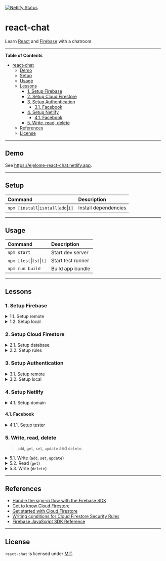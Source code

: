 [![Netlify Status](https://api.netlify.com/api/v1/badges/0de2ab52-9ef9-4a42-bc3b-117ea726814a/deploy-status)](https://app.netlify.com/sites/ejelome-react-chat/deploys)

# react-chat

Learn [React](https://reactjs.org) and [Firebase](https://firebase.google.com) with a chatroom

---

<!-- markdown-toc start - Don't edit this section. Run M-x markdown-toc-refresh-toc -->

**Table of Contents**

- [react-chat](#react-chat)
  - [Demo](#demo)
  - [Setup](#setup)
  - [Usage](#usage)
  - [Lessons](#lessons)
    - [1. Setup Firebase](#1-setup-firebase)
    - [2. Setup Cloud Firestore](#2-setup-cloud-firestore)
    - [3. Setup Authentication](#3-setup-authentication)
      - [3.1. Facebook](#31-facebook)
    - [4. Setup Netlify](#4-setup-netlify)
      - [4.1. Facebook](#41-facebook)
    - [5. Write, read, delete](#5-write-read-delete)
  - [References](#references)
  - [License](#license)

<!-- markdown-toc end -->

---

## Demo

See <https://ejelome-react-chat.netlify.app>.

---

## Setup

| Command                                            | Description          |
| :------------------------------------------------- | :------------------- |
| `npm [install`&vert;`isntall`&vert;`add`&vert;`i]` | Install dependencies |

---

## Usage

| Command                          | Description       |
| :------------------------------- | :---------------- |
| `npm start`                      | Start dev server  |
| `npm [test`&vert;`tst`&vert;`t]` | Start test runner |
| `npm run build`                  | Build app bundle  |

---

## Lessons

### 1. Setup Firebase

<details>
  <summary>1.1. Setup remote</summary>

- 1.1.1. Sign in on [Firebase](https://firebase.google.com)
- 1.1.2. Go to [Firebase console](https://console.firebase.google.com)
- 1.1.3. Click `Create a project`

  - 1.1.3.1. Enter the project name (e.g. `<username>-react-chat`)
  - 1.1.3.2. Click `Continue`
  - 1.1.3.3. Uncheck `Enable Google Analytics for this project`
  - 1.1.3.4. Click `Create project`

- 1.1.4. On `Overview - Firebase console` page, click `</>` (Web) icon

  - 1.1.4.1. Enter `App nickname` (e.g. `react-chat`)
  - 1.1.4.2. Click `Register app`
  - 1.1.4.3. Copy `firebaseConfig` object
  - 1.1.4.4. Click `Continue to console`

</details>

<details>
  <summary>1.2. Setup local</summary>

- 1.2.1. Write `firebaseConfig` values

  ```diff
  --- .env.local
  +++ .env.local
  @@ -0,0 +1,7 @@
  +REACT_APP_FIREBASE_API_KEY=<apiKey>
  +REACT_APP_FIREBASE_AUTH_DOMAIN=<authDomain>
  +REACT_APP_FIREBASE_DATABASE_URL=<databaseURL>
  +REACT_APP_FIREBASE_PROJECT_ID=<projectId>
  +REACT_APP_FIREBASE_STORAGE_BUCKET=<storageBucket>
  +REACT_APP_FIREBASE_MESSAGING_SENDER_ID=<messagingSenderId>
  +REACT_APP_FIREBASE_APP_ID=<appId>
  ```

- 1.2.2. Install `firebase`

  ```shell
  $ npm i firebase
  ```

- 1.2.3. Initialize `firebase`

  ```diff
  --- src/firebase.js
  +++ src/firebase.js
  @@ -0,0 +1,11 @@
  +import firebase from "firebase/app";
  +
  +firebase.initializeApp({
  +  apiKey: process.env.REACT_APP_FIREBASE_API_KEY,
  +  authDomain: process.env.REACT_APP_FIREBASE_AUTH_DOMAIN,
  +  databaseURL: process.env.REACT_APP_FIREBASE_DATABASE_URL,
  +  projectId: process.env.REACT_APP_FIREBASE_PROJECT_ID,
  +  storageBucket: process.env.REACT_APP_FIREBASE_STORAGE_BUCKET,
  +  messagingSenderId: process.env.REACT_APP_FIREBASE_MESSAGING_SENDER_ID,
  +  appId: process.env.REACT_APP_FIREBASE_APP_ID,
  +});
  ```

  > **NOTES**
  >
  > - `initializeApp` creates and initializes a firebase `app` instance
  > - `app` contains initialization information of collection of services
  > - `app` should not be called directly, use `initializeApp` to create `app`

</details>

### 2. Setup Cloud Firestore

<details>
  <summary>2.1. Setup database</summary>

- 2.1.1. Go back to `Project Overview`
- 2.1.2. Click `Cloud Firestore`
- 2.1.3. Click `Create database`
- 2.1.4. Select `Start in production mode` then click `Next`
- 2.1.5. Select a `Cloud Firestore location` (e.g. `asia-southeast2`) the click `Enable`

> **NOTES**
>
> - `Cloud Firestore` (new) is the successor of `Realtime Database` (old)
> - The `Cloud Firestore location` must be where the app be mostly used

</details>

<details>
  <summary>2.2. Setup rules</summary>

- 2.2.1. Click `Data`
- 2.2.2. Write `Edit rules`

  ```diff
  --- Edit rules
  +++ Edit Rules
  @@ -1,8 +1,13 @@
   rules_version = '2';
   service cloud.firestore {
     match /databases/{database}/documents {
  -    match /{document=**} {
  -      allow read, write: if false;
  +    match /users/{uid} {
  +      allow update, delete: if request.auth != null && request.auth.uid == uid;
  +      allow create, read: if request.auth != null;
  +    }
  +    match /messages/{id} {
  +      allow update, delete: if request.auth != null && request.auth.uid == resource.data.uid;
  +      allow create, read: if request.auth != null;
       }
     }
   }
  ```

  > **NOTES**
  >
  > - `request.auth != null` only allows action if authenticated
  > - `request.auth.uid == uid` only allows action if authenticated `uid` is the `Document ID`
  > - `request.auth.uid == resource.data.uid` only allows action if authenticated user owns the document

- 2.2.3. Click `Publish`

</details>

### 3. Setup Authentication

<details>
  <summary>3.1. Setup remote</summary>

- 3.1.1. On `Project Overview`, click `Authentication`
- 3.1.2. Click `Get started`
- 3.1.3. Click `Sign-in method`
- 3.1.4. Under `Sign-in providers`, click a provider (e.g. `Facebook`)

  - 3.1.4.1. Click `Enable`
  - 3.1.4.2. Provide required details
  - 3.1.4.3. Click `Save`

#### 3.1. Facebook

- 3.1.1. Log in on [Facebook for Developers](https://developers.facebook.com)
- 3.1.2. Click `My Apps`
- 3.1.3. Click `Create App`

  - 3.1.3.1. Click `Build Connected Experiences`
  - 3.1.3.2. Write `App Display Name` (e.g. `react-chat`)
  - 3.1.3.3. Click `Create App`
  - 3.1.3.4. Pass `Security Check` then click `Submit`

- 3.1.4. Click `Setup` under `Facebook Login`
- 3.1.5. Click `www` (Web) icon

  - 3.1.5.1. Write `Site URL` (e.g. http://localhost:3000)
  - 3.1.5.2. Click `Save`

- 3.1.6. Click `Settings` then `Basic`

  - 3.1.6.1. Copy and paste `App ID` on `App ID` in `Facebook`'s `Sign-in providers`
  - 3.1.6.2. Click `Show` on `App Secret`
  - 3.1.6.3. Copy and paste `App ID` on `App secret` in `Facebook`'s `Sign-in providers`

- 3.1.7. Under `PRODUCTS`, click `Facebook Login` then `Settings`

  - 3.1.7.1. Copy `OAuth redirect URI` from `Facebook`'s `Sign-in providers`
  - 3.1.7.2. Paste it on `Valid OAuth Redirect URIs`
  - 3.1.7.3. Click `Save Changes`

</details>

<details>
  <summary>3.2. Setup local</summary>

- 3.2.1. Export `auth` and provider (e.g. `Facebook*`)

  ```diff
  --- src/firebase.js
  +++ src/firebase.js
  @@ -1,11 +1,16 @@
  +import "firebase/auth";
  +
   import firebase from "firebase/app";

   firebase.initializeApp({
     apiKey: process.env.REACT_APP_FIREBASE_API_KEY,
     authDomain: process.env.REACT_APP_FIREBASE_AUTH_DOMAIN,
     databaseURL: process.env.REACT_APP_FIREBASE_DATABASE_URL,
     projectId: process.env.REACT_APP_FIREBASE_PROJECT_ID,
     storageBucket: process.env.REACT_APP_FIREBASE_STORAGE_BUCKET,
     messagingSenderId: process.env.REACT_APP_FIREBASE_MESSAGING_SENDER_ID,
     appId: process.env.REACT_APP_FIREBASE_APP_ID,
   });
  +
  +export const auth = firebase.auth();
  +export const provider = { facebook: new firebase.auth.FacebookAuthProvider() };
  ```

  > **NOTES**
  >
  > - `auth` gets the `Auth` service of the default (or given) `app`
  > - `Auth` is the firebase Auth service interface
  > - `Auth` should not be called directly, use `auth` instead to get `Auth`
  > - `FacebookAuthProvider` is the Facebook auth provider

- 3.2.2. Use `auth` with provider

  ```diff
  --- src/App.js
  +++ src/App.js
  @@ -1,25 +1,32 @@
  -import logo from './logo.svg';
  -import './App.css';
  +import { useState } from "react";

  -function App() {
  -  return (
  -    <div className="App">
  -      <header className="App-header">
  -        <img src={logo} className="App-logo" alt="logo" />
  -        <p>
  -          Edit <code>src/App.js</code> and save to reload.
  -        </p>
  -        <a
  -          className="App-link"
  -          href="https://reactjs.org"
  -          target="_blank"
  -          rel="noopener noreferrer"
  -        >
  -          Learn React
  -        </a>
  -      </header>
  -    </div>
  +import { auth, provider } from "./firebase";
  +
  +const App = () => {
  +  const initialState = { currentUser: null };
  +  const [data, setData] = useState(initialState);
  +
  +  const handleFacebookSignIn = ({ facebook }) =>
  +    auth
  +      .signInWithPopup(facebook)
  +      .then(({ user, credential }) => {
  +        const { uid, email, displayName: name, photoURL: avatar } = user;
  +        const { accessToken } = credential;
  +        const newUser = { uid, email, name, avatar, accessToken };
  +
  +        setData((prevData) => ({ ...prevData, currentUser: newUser }));
  +      })
  +      .catch((error) => console.error(error));
  +
  +  const { currentUser } = data;
  +
  +  return currentUser ? (
  +    <h1>Hello {currentUser.name}!</h1>
  +  ) : (
  +    <button onClick={() => handleFacebookSignIn(provider)}>
  +      Sign in with Facebook
  +    </button>
     );
  -}
  +};

   export default App;
  ```

  > **NOTES**
  >
  > - `signInWithPopup` authenticates with pop-up based OAuth authenticaion flow
  > - `signInWithPopup` returns `user`, `credential`, `additionalUserInfo` and `operationType` if successful
  > - `signInWithPopup` returns an `error` object if unsuccessful
  > - `user` and `additionalUserInfo` objects contain user information
  > - `user` is where to get the `uid` that can be used with firebase
  > - `additionalUserInfo` is where to know if a user is a newly registered user
  > - `credential` object contains tokens, provider ID and sign in method used
  > - `credential` is where to obtain `accessToken` used to display profile image
  > - `operationType` is a string containing type of operation used (e.g. `signIn`)

- 3.2.3 Resolve authentication on re-render

  ```diff
  --- src/App.js
  +++ src/App.js
  @@ -1,32 +1,40 @@
  -import { useState } from "react";
  +import { useEffect, useState } from "react";

   import { auth, provider } from "./firebase";

   const App = () => {
     const initialState = { currentUser: null };
     const [data, setData] = useState(initialState);

  +  useEffect(() => {
  +    const unsubscribe = auth.onAuthStateChanged((user) =>
  +      setData((prevData) => ({ ...prevData, currentUser: user }))
  +    );
  +
  +    return unsubscribe;
  +  }, []);
  +
     const handleFacebookSignIn = ({ facebook }) =>
       auth
         .signInWithPopup(facebook)
         .then(({ user, credential }) => {
           const { uid, email, displayName: name, photoURL: avatar } = user;
           const { accessToken } = credential;
           const newUser = { uid, email, name, avatar, accessToken };

           setData((prevData) => ({ ...prevData, currentUser: newUser }));
         })
         .catch((error) => console.error(error));

     const { currentUser } = data;

     return currentUser ? (
       <h1>Hello {currentUser.name}!</h1>
     ) : (
       <button onClick={() => handleFacebookSignIn(provider)}>
         Sign in with Facebook
       </button>
     );
   };

   export default App;
  ```

  > **NOTES**
  >
  > - `onAuthStateChanged` adds an observer that triggers on user's sign-in/out state
  > - Assigning and returning its callback ensures cleanup when components re-render

- 3.2.4 Store authenticated user to database

  ```diff
  --- src/firebase.js
  +++ src/firebase.js
  @@ -1,16 +1,18 @@
   import "firebase/auth";
  +import "firebase/firestore";

   import firebase from "firebase/app";

   firebase.initializeApp({
     apiKey: process.env.REACT_APP_FIREBASE_API_KEY,
     authDomain: process.env.REACT_APP_FIREBASE_AUTH_DOMAIN,
     databaseURL: process.env.REACT_APP_FIREBASE_DATABASE_URL,
     projectId: process.env.REACT_APP_FIREBASE_PROJECT_ID,
     storageBucket: process.env.REACT_APP_FIREBASE_STORAGE_BUCKET,
     messagingSenderId: process.env.REACT_APP_FIREBASE_MESSAGING_SENDER_ID,
     appId: process.env.REACT_APP_FIREBASE_APP_ID,
   });

   export const auth = firebase.auth();
   export const provider = { facebook: new firebase.auth.FacebookAuthProvider() };
  +export const db = firebase.firestore();
  ```

  ```diff
  --- src/App.js
  +++ src/App.js
  @@ -1,40 +1,59 @@
   import { useEffect, useState } from "react";

  -import { auth, provider } from "./firebase";
  +import { auth, db, provider } from "./firebase";

   const App = () => {
     const initialState = { currentUser: null };
     const [data, setData] = useState(initialState);

     useEffect(() => {
  -    const unsubscribe = auth.onAuthStateChanged((user) =>
  -      setData((prevData) => ({ ...prevData, currentUser: user }))
  +    const unsubscribe = auth.onAuthStateChanged(
  +      (user) =>
  +        user &&
  +        db
  +          .collection("users")
  +          .doc(user.uid)
  +          .get()
  +          .then((doc) =>
  +            setData((prevData) => ({ ...prevData, currentUser: doc.data() }))
  +          )
  +          .catch((error) => console.log(error))
       );

       return unsubscribe;
     }, []);

     const handleFacebookSignIn = ({ facebook }) =>
       auth
         .signInWithPopup(facebook)
         .then(({ user, credential }) => {
           const { uid, email, displayName: name, photoURL: avatar } = user;
           const { accessToken } = credential;
           const newUser = { uid, email, name, avatar, accessToken };

  -        setData((prevData) => ({ ...prevData, currentUser: newUser }));
  +        db.collection("users")
  +          .doc(uid)
  +          .get()
  +          .then(({ exists }) => {
  +            exists
  +              ? db.collection("users").doc(uid).update({ accessToken })
  +              : db.collection("users").doc(uid).set(newUser);
  +
  +            setData((prevData) => ({ ...prevData, currentUser: newUser }));
  +          })
  +          .catch((error) => console.log(error));
         })
         .catch((error) => console.error(error));

     const { currentUser } = data;

     return currentUser ? (
       <h1>Hello {currentUser.name}!</h1>
     ) : (
       <button onClick={() => handleFacebookSignIn(provider)}>
         Sign in with Facebook
       </button>
     );
   };

   export default App;
  ```

  > **NOTES**
  >
  > - `collection` gets a `CollectionReference` object
  > - `CollectionReference` is used for adding, getting and querying documents
  > - `doc` gets a `DocumentReference` object within the collection
  > - `DocumentReference` refers to a document location in firestore
  > - `get` returns query results as `QuerySnapshot`
  > - `QuerySnapshot` returns zero or more `DocumentSnapshot` objects
  > - `DocumentSnapshot` returns document data that can be read with `data()` or `get()`
  > - `data()` returns the whole document while `get()` returns the specific document field
  > - `exists` can be used to verify if a document exists before further access
  > - `set` creates (if none existing) or overwrites the whole document
  > - `set` with the option `merge` will only overwrite specified document fields
  > - `update` updates only the specified document fields, fails if document don't exist
  > - Since _writes_ are twice as expensive than _reads_, avoid unnecessary writes (`set`, `update`)

- 3.2.5. Include signing out

  ```diff
  --- src/App.js
  +++ src/App.js
  @@ -1,59 +1,68 @@
   import { useEffect, useState } from "react";

   import { auth, db, provider } from "./firebase";

   const App = () => {
     const initialState = { currentUser: null };
     const [data, setData] = useState(initialState);

     useEffect(() => {
       const unsubscribe = auth.onAuthStateChanged(
         (user) =>
           user &&
           db
             .collection("users")
             .doc(user.uid)
             .get()
             .then((doc) =>
               setData((prevData) => ({ ...prevData, currentUser: doc.data() }))
             )
             .catch((error) => console.log(error))
       );

       return unsubscribe;
     }, []);

     const handleFacebookSignIn = ({ facebook }) =>
       auth
         .signInWithPopup(facebook)
         .then(({ user, credential }) => {
           const { uid, email, displayName: name, photoURL: avatar } = user;
           const { accessToken } = credential;
           const newUser = { uid, email, name, avatar, accessToken };

           db.collection("users")
             .doc(uid)
             .get()
             .then(({ exists }) => {
               exists
                 ? db.collection("users").doc(uid).update({ accessToken })
                 : db.collection("users").doc(uid).set(newUser);

               setData((prevData) => ({ ...prevData, currentUser: newUser }));
             })
             .catch((error) => console.log(error));
         })
         .catch((error) => console.error(error));

  +  const handleSignOut = () =>
  +    auth
  +      .signOut()
  +      .then(() => setData(initialState))
  +      .catch((error) => console.error(error));
  +
     const { currentUser } = data;

     return currentUser ? (
  -    <h1>Hello {currentUser.name}!</h1>
  +    <h1>
  +      <span>Hello {currentUser.name}!</span>
  +      <button onClick={handleSignOut}>Sign Out</button>
  +    </h1>
     ) : (
       <button onClick={() => handleFacebookSignIn(provider)}>
         Sign in with Facebook
       </button>
     );
   };

   export default App;
  ```

  > **NOTE** <br />
  > The `signOut`, as the name implies, signs out the signed-in user.

</details>

### 4. Setup Netlify

<details>
  <summary>4.1. Setup domain</summary>

- 4.1.1. Go back to `Project Overview`
- 4.1.2. Click `Authentication`
- 4.1.3. Click `Sign-in method`
- 4.1.4. Under `Sign-in providers`, select provider (e.g. `Facebook`)
- 4.1.5. Click `Add domain`
- 4.1.6. Enter domain (e.g. `<username>-react-chat.netlify.app`)
- 4.1.7. Click `Add`

</details>

#### 4.1. Facebook

<details>
  <summary>4.1.1. Setup tester</summary>

- 4.1.1.1. Go back to app's `Dashboard`
- 4.1.1.2. Click `Roles` then `Roles`
- 4.1.1.3. Under `Testers`, click `Add Tester`
- 4.1.1.4. Enter user
- 4.1.1.5. Click `Submit`

> **NOTE** <br />
> The user(s) will receive a verification on Facebook that must be confirmed.

</details>

### 5. Write, read, delete

> `add`, `get`, `set`, `update` and `delete`.

<details>
  <summary>5.1. Write (<code>add</code>, <code>set</code>, <code>update</code>)</summary>

- 5.1.1. Use `add` with `serverTimestamp`

  ```diff
  --- src/App.js
  +++ src/App.js
  @@ -1,65 +1,126 @@
  -import { useEffect, useState } from "react";
  +import firebase from "firebase";
  +import { useEffect, useRef, useState } from "react";

   import { auth, db, provider } from "./firebase";

   const App = () => {
  -  const initialState = { currentUser: null };
  +  const initialState = { currentUser: null, messages: [] };
     const [data, setData] = useState(initialState);

  +  const inputRef = useRef();
  +
     useEffect(() => {
       const unsubscribe = auth.onAuthStateChanged(
         (user) =>
           user &&
           db
             .collection("users")
             .doc(user.uid)
             .get()
             .then((doc) =>
               setData((prevData) => ({ ...prevData, currentUser: doc.data() }))
             )
             .catch((error) => console.log(error))
       );

       return unsubscribe;
     }, []);

     const handleFacebookSignIn = ({ facebook }) =>
       auth
         .signInWithPopup(facebook)
         .then(({ user, credential }) => {
           const { uid, email, displayName: name, photoURL: avatar } = user;
           const { accessToken } = credential;
           const newUser = { uid, email, name, avatar, accessToken };

           db.collection("users")
             .doc(uid)
             .get()
             .then(({ exists }) => {
               exists
                 ? db.collection("users").doc(uid).update({ accessToken })
                 : db.collection("users").doc(uid).set(newUser);

               setData((prevData) => ({ ...prevData, currentUser: newUser }));
             })
             .catch((error) => console.log(error));
         })
         .catch((error) => console.error(error));

     const handleSignOut = () =>
       auth
         .signOut()
         .then(() => setData(initialState))
         .catch((error) => console.error(error));

  -  const { currentUser } = data;
  +  const handleSend = () => {
  +    const { value: text } = inputRef.current;
  +    const { uid, avatar, name } = currentUser;
  +    const {
  +      firestore: {
  +        FieldValue: { serverTimestamp },
  +      },
  +    } = firebase;
  +    const message = { uid, avatar, name, text, timestamp: serverTimestamp() };
  +
  +    const docRef = db.collection("messages").doc();
  +    const newDoc = { id: docRef.id, ...message };
  +
  +    docRef
  +      .set(newDoc)
  +      .then(() =>
  +        setData((prevData) => ({
  +          ...prevData,
  +          messages: [newDoc, ...prevData.messages],
  +        }))
  +      )
  +      .catch((error) => console.log(error));
  +
  +    inputRef.current.value = "";
  +  };
  +
  +  const handleSendEnter = ({ key }) => {
  +    const sendInputRefValue = inputRef.current.value.trim();
  +    const keyCode = key.toLowerCase();
  +
  +    sendInputRefValue && keyCode === "enter" && handleSend();
  +  };
  +
  +  const { currentUser, messages } = data;

     return currentUser ? (
  -    <h1>Hello {currentUser.name}!</h1>
  +    <>
  +      <h1>
  +        <span>Hello {currentUser.name}!</span>
  +        <button onClick={handleSignOut}>Sign Out</button>
  +      </h1>
  +      <div>
  +        <h2>Message</h2>
  +        <input ref={inputRef} onKeyDown={handleSendEnter} />
  +        <button onClick={handleSend}>Send</button>
  +        <ul>
  +          {messages.map(({ id, avatar, name, text }) => {
  +            avatar = `${avatar}?access_token=${currentUser.accessToken}`;
  +
  +            return (
  +              <li key={id}>
  +                <div>
  +                  <img src={avatar} alt="" />
  +                </div>
  +                <em>{name} says:</em>
  +                <p>{text}</p>
  +              </li>
  +            );
  +          })}
  +        </ul>
  +      </div>
  +    </>
     ) : (
       <button onClick={() => handleFacebookSignIn(provider)}>
         Sign in with Facebook
       </button>
     );
   };

   export default App;
  ```

  > **NOTES**
  >
  > - `FieldValue` provides sentinel values (e.g. flags, dummy data, etc.)
  > - `serverTimestamp` returns a server-generated timestamp
  > - `serverTimestamp` can be used as a field for sorting
  > - `add` adds a new document to the specified collection
  > - `doc` returns an object with `uid` that can be used as `Document ID`
  > - `[message, ...prevData.messages]` _prepends_ the item to the array
  > - `?access_token` is required from Facebook to display the profile photo

</details>

<details>
  <summary>5.2. Read (<code>get</code>)</summary>

- 5.2.1. Display messages

  ```diff
  --- src/App.js
  +++ src/App.js
  @@ -1,126 +1,140 @@
   import firebase from "firebase";
   import { useEffect, useRef, useState } from "react";

   import { auth, db, provider } from "./firebase";

   const App = () => {
     const initialState = { currentUser: null, messages: [] };
     const [data, setData] = useState(initialState);

     const inputRef = useRef();

     useEffect(() => {
       const unsubscribe = auth.onAuthStateChanged(
         (user) =>
           user &&
           db
             .collection("users")
             .doc(user.uid)
             .get()
             .then((doc) =>
               setData((prevData) => ({ ...prevData, currentUser: doc.data() }))
             )
             .catch((error) => console.log(error))
       );

       return unsubscribe;
     }, []);

  +  useEffect(() => {
  +    db.collection("messages")
  +      .orderBy("timestamp", "desc")
  +      .get()
  +      .then((querySnapshot) => {
  +        const messages = [];
  +
  +        querySnapshot.forEach((doc) => messages.push(doc.data()));
  +
  +        setData((prevData) => ({ ...prevData, messages }));
  +      })
  +      .catch((error) => console.log(error));
  +  }, []);
  +
     const handleFacebookSignIn = ({ facebook }) =>
       auth
         .signInWithPopup(facebook)
         .then(({ user, credential }) => {
           const { uid, email, displayName: name, photoURL: avatar } = user;
           const { accessToken } = credential;
           const newUser = { uid, email, name, avatar, accessToken };

           db.collection("users")
             .doc(uid)
             .get()
             .then(({ exists }) => {
               exists
                 ? db.collection("users").doc(uid).update({ accessToken })
                 : db.collection("users").doc(uid).set(newUser);

               setData((prevData) => ({ ...prevData, currentUser: newUser }));
             })
             .catch((error) => console.log(error));
         })
         .catch((error) => console.error(error));

     const handleSignOut = () =>
       auth
         .signOut()
         .then(() => setData(initialState))
         .catch((error) => console.error(error));

     const handleSend = () => {
       const { value: text } = inputRef.current;
       const { uid, avatar, name } = currentUser;
       const {
         firestore: {
           FieldValue: { serverTimestamp },
         },
       } = firebase;
       const message = { uid, avatar, name, text, timestamp: serverTimestamp() };

       const docRef = db.collection("messages").doc();
       const newDoc = { id: docRef.id, ...message };

       docRef
         .set(newDoc)
         .then(() =>
           setData((prevData) => ({
             ...prevData,
             messages: [newDoc, ...prevData.messages],
           }))
         )
         .catch((error) => console.log(error));

       inputRef.current.value = "";
     };

     const handleSendEnter = ({ key }) => {
       const sendInputRefValue = inputRef.current.value.trim();
       const keyCode = key.toLowerCase();

       sendInputRefValue && keyCode === "enter" && handleSend();
     };

     const { currentUser, messages } = data;

     return currentUser ? (
       <>
         <h1>
           <span>Hello {currentUser.name}!</span>
           <button onClick={handleSignOut}>Sign Out</button>
         </h1>
         <div>
           <h2>Message</h2>
           <input ref={inputRef} onKeyDown={handleSendEnter} />
           <button onClick={handleSend}>Send</button>
           <ul>
             {messages.map(({ id, avatar, name, text }) => {
               avatar = `${avatar}?access_token=${currentUser.accessToken}`;

               return (
                 <li key={id}>
                   <div>
                     <img src={avatar} alt="" />
                   </div>
                   <em>{name} says:</em>
                   <p>{text}</p>
                 </li>
               );
             })}
           </ul>
         </div>
       </>
     ) : (
       <button onClick={() => handleFacebookSignIn(provider)}>
         Sign in with Facebook
       </button>
     );
   };

   export default App;
  ```

  > **NOTES**
  >
  > - `orderBy` creates and returns a sorted Query by specified field
  > - `orderBy` defaults to `asc` if not specified
  > - `get` reads document(s) from a collection
  > - `get` returns a `Promise` containing `DocumentSnapshot`
  > - `DocumentSnapshot` contains data read from documents
  > - `forEach` is a `QuerySnapshot`-specific method not JavaScript
  > - `QuerySnapshot` is an object not an array (`forEach` was an coincidental method name)
  > - `QuerySnapshot` has no corresponding array methods (e.g. `map`, `filter`, `reduce`)

</details>

<details>
  <summary>5.3. Write (<code>delete</code>)</summary>

- 5.3.1. Delete a message

  ```diff
  --- src/App.js
  +++ src/App.js
  @@ -1,140 +1,157 @@
   import firebase from "firebase";
   import { useEffect, useRef, useState } from "react";

   import { auth, db, provider } from "./firebase";

   const App = () => {
     const initialState = { currentUser: null, messages: [] };
     const [data, setData] = useState(initialState);

     const inputRef = useRef();

     useEffect(() => {
       const unsubscribe = auth.onAuthStateChanged(
         (user) =>
           user &&
           db
             .collection("users")
             .doc(user.uid)
             .get()
             .then((doc) =>
               setData((prevData) => ({ ...prevData, currentUser: doc.data() }))
             )
             .catch((error) => console.log(error))
       );

       return unsubscribe;
     }, []);

     useEffect(() => {
       db.collection("messages")
         .orderBy("timestamp", "desc")
         .get()
         .then((querySnapshot) => {
           const messages = [];

           querySnapshot.forEach((doc) => messages.push(doc.data()));

           setData((prevData) => ({ ...prevData, messages }));
         })
         .catch((error) => console.log(error));
     }, []);

     const handleFacebookSignIn = ({ facebook }) =>
       auth
         .signInWithPopup(facebook)
         .then(({ user, credential }) => {
           const { uid, email, displayName: name, photoURL: avatar } = user;
           const { accessToken } = credential;
           const newUser = { uid, email, name, avatar, accessToken };

           db.collection("users")
             .doc(uid)
             .get()
             .then(({ exists }) => {
               exists
                 ? db.collection("users").doc(uid).update({ accessToken })
                 : db.collection("users").doc(uid).set(newUser);

               setData((prevData) => ({ ...prevData, currentUser: newUser }));
             })
             .catch((error) => console.log(error));
         })
         .catch((error) => console.error(error));

     const handleSignOut = () =>
       auth
         .signOut()
         .then(() => setData(initialState))
         .catch((error) => console.error(error));

     const handleSend = () => {
       const { value: text } = inputRef.current;
       const { uid, avatar, name } = currentUser;
       const {
         firestore: {
           FieldValue: { serverTimestamp },
         },
       } = firebase;
       const message = { uid, avatar, name, text, timestamp: serverTimestamp() };

       const docRef = db.collection("messages").doc();
       const newDoc = { id: docRef.id, ...message };

       docRef
         .set(newDoc)
         .then(() =>
           setData((prevData) => ({
             ...prevData,
             messages: [newDoc, ...prevData.messages],
           }))
         )
         .catch((error) => console.log(error));

       inputRef.current.value = "";
     };

     const handleSendEnter = ({ key }) => {
       const sendInputRefValue = inputRef.current.value.trim();
       const keyCode = key.toLowerCase();

       sendInputRefValue && keyCode === "enter" && handleSend();
     };

  +  const handleDelete = ({ messageId }) =>
  +    db
  +      .collection("messages")
  +      .doc(messageId)
  +      .delete()
  +      .then(() => {
  +        const newMessages = messages.filter(({ id }) => id !== messageId);
  +
  +        setData((prevData) => ({ ...prevData, messages: newMessages }));
  +      })
  +      .catch((error) => console.log(error));
  +
     const { currentUser, messages } = data;

     return currentUser ? (
       <>
         <h1>
           <span>Hello {currentUser.name}!</span>
           <button onClick={handleSignOut}>Sign Out</button>
         </h1>
         <div>
           <h2>Message</h2>
           <input ref={inputRef} onKeyDown={handleSendEnter} />
           <button onClick={handleSend}>Send</button>
           <ul>
             {messages.map(({ id, avatar, name, text }) => {
               avatar = `${avatar}?access_token=${currentUser.accessToken}`;

               return (
                 <li key={id}>
                   <div>
                     <img src={avatar} alt="" />
                   </div>
                   <em>{name} says:</em>
  -                <p>{text}</p>
  +                <p>
  +                  {text}
  +                  <button onClick={() => handleDelete({ messageId: id })}>
  +                    x
  +                  </button>
  +                </p>
                 </li>
               );
             })}
           </ul>
         </div>
       </>
     ) : (
       <button onClick={() => handleFacebookSignIn(provider)}>
         Sign in with Facebook
       </button>
     );
   };

   export default App;
  ```

  > **NOTE** <br />
  > The `delete` method deletes the referred `DocumentReference`.

  </details>

---

## References

- [Handle the sign-in flow with the Firebase SDK](https://firebase.google.com/docs/auth/web/facebook-login#handle_the_sign-in_flow_with_the_firebase_sdk)
- [Get to know Cloud Firestore](https://youtube.com/playlist?list=PLl-K7zZEsYLluG5MCVEzXAQ7ACZBCuZgZ)
- [Get started with Cloud Firestore](https://firebase.google.com/docs/firestore/quickstart)
- [Writing conditions for Cloud Firestore Security Rules](https://firebase.google.com/docs/firestore/security/rules-conditions)
- [Firebase JavaScript SDK Reference](https://firebase.google.com/docs/reference/js)

---

## License

`react-chat` is licensed under [MIT](./LICENSE).
